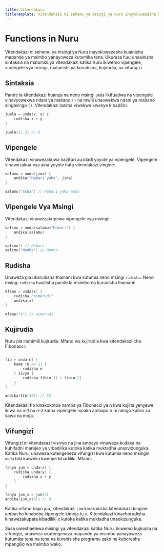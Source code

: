 ```yaml
---
title: Vitendakazi
titleTemplate: Vitendakazi ni sehemu ya msingi ya Nuru inayokuwezesha kuainisha mapande ya msimbo yanayoweza kutumika tena
---
```


# Functions in Nuru

Vitendakazi ni sehemu ya msingi ya Nuru inayokuwezesha kuainisha mapande ya msimbo yanayoweza kutumika tena. Ukurasa huu unaainisha sintaksia na matumizi ya vitendakazi katika nuru ikiwemo vipengele, vipengele vya msingi, matamshi ya kurudisha, kujirudia, na vifungizi.

## Sintaksia

Pande la kitendakazi huanza na neno msingi `unda` likifuatiwa na vipengele vinavyowekwa ndani ya mabano `()` na mwili unaowekwa ndani ya mabano singasinga `{}`. Vitendakazi lazima viwekwe kwenye kibadiliki:

```go
jumla = unda(x, y) {
    rudisha x + y
}

jumla(2, 3) // 5
```

## Vipengele

Vitendakazi vinawezakuwa nazifuri au idadi yoyote ya vipengele. Vipengele vinawezakua vya aina yoyote hata vitendakazi vingine:

```go
salamu = unda(jina) {
    andika("Habari yako", jina)
}

salamu("asha") // Habari yako asha
```

## Vipengele Vya Msingi

Vitendakazi vinawezakupewa vipengele vya msingi:

```go
salimu = unda(salamu="Habari") {
    andika(salamu)
}

salimu() // Habari
salimu("Mambo") // Mambo
```

## Rudisha

Unaweza pia ukarudisha thamani kwa kutumia neno msingi `rudisha`. Neno msingi `rudisha` husitisha pande la msimbo na kurudisha thamani:

```go
mfano = unda(x) {
    rudisha "nimerudi"
    andika(x)
}

mfano("x") // nimerudi
```

## Kujirudia

Nuru pia inahimili kujirudia. Mfano wa kujirudia kwa kitendakazi cha Fibonacci:

```go

fib = unda(n) {
    kama (n <= 1) {
        rudisha n
    } sivyo {
        rudisha fib(n-1) + fib(n-2)
    }
}

andika(fib(10)) // 55
```

Kitendakazi fib kinakokotoa namba ya Fibonacci ya n kwa kujiita yenyewe ikiwa na n-1 na n-2 kama vipengele mpaka ambapo n ni ndogo kuliko au sawa na moja.

## Vifungizi

Vifungizi ni vitendakazi visivyo na jina ambayo vinaweza kudaka na kuhifadhi marejeo ya vibadilika kutoka katika muktadha unaovizunguka. Katika Nuru, unaweza kutengeneza vifungizi kwa kutumia neno msingin `unda` bila kuiweka kwenye kibadiliki. Mfano:

```go
fanya jum = unda(x) {
    rudisha unda(y) {
        rudisha x + y
    }
}

fanya jum_x = jum(5)
andika(jum_x(3)) // 8
```

Katika mfano hapo juu, kitendakazi `jum` kinarudisha kitendakazi kingine ambacho kinabeba kipengele kimoja tu `y`. Kitendakazi kinachorudisha kinawezakupata kibadiliki x kutoka katika muktadha unaokizunguka.

Sasa umeshaelewa misingi ya vitendakazi katika Nuru, ikiwemo kujirudia na vifungizi, unaweza ukatengeneza mapande ya msimbo yanayoweza kutumika tena na tena na kurahisisha programu zako na kuboresha mpangilio wa msimbo wako.
